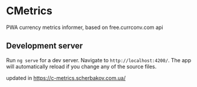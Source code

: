 # CMetrics

PWA currency metrics informer, based on free.currconv.com api

## Development server

Run `ng serve` for a dev server. Navigate to `http://localhost:4200/`. The app will automatically reload if you change any of the source files.

updated in https://c-metrics.scherbakov.com.ua/ 
